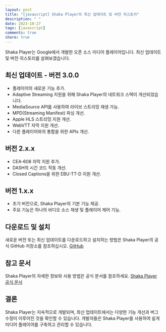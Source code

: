 ```yaml
---
layout: post
title: "[javascript] Shaka Player의 최신 업데이트 및 버전 히스토리"
description: " "
date: 2023-10-27
tags: [javascript]
comments: true
share: true
---
```


Shaka Player는 Google에서 개발한 오픈 소스 미디어 플레이어입니다. 최신 업데이트 및 버전 히스토리를 살펴보겠습니다.

## 최신 업데이트 - 버전 3.0.0

- 플레이어의 새로운 기능 추가.
- Adaptive Streaming 지원을 위해 Shaka Player의 네트워크 스택이 개선되었습니다.
- MediaSource API를 사용하여 라이브 스트리밍 재생 가능.
- MPD(Streaming Manifest) 파싱 개선.
- Apple HLS 스트리밍 지원 개선.
- WebVTT 자막 지원 개선.
- 다른 플레이어와의 통합을 위한 APIs 개선.

## 버전 2.x.x

- CEA-608 자막 지원 추가.
- DASH의 시간 코드 작동 개선.
- Closed Captions을 위한 EBU-TT-D 지원 개선.

## 버전 1.x.x

- 초기 버전으로, Shaka Player의 기본 기능 제공.
- 주요 기능은 하나의 비디오 소스 재생 및 플레이어 제어 기능.

## 다운로드 및 설치

새로운 버전 또는 최신 업데이트를 다운로드하고 설치하는 방법은 Shaka Player의 공식 GitHub 저장소를 참조하십시오. [GitHub](https://github.com/google/shaka-player)

## 참고 문서

Shaka Player의 자세한 정보와 사용 방법은 공식 문서를 참조하세요. [Shaka Player 공식 문서](https://shaka-player-demo.appspot.com/docs/api/tutorial-getting-started.html)

## 결론

Shaka Player는 지속적으로 개발되며, 최신 업데이트에서는 다양한 기능 개선과 버그 수정이 이루어진 것을 확인할 수 있습니다. 개발자들은 Shaka Player를 사용하여 쉽게 미디어 플레이어를 구축하고 관리할 수 있습니다.